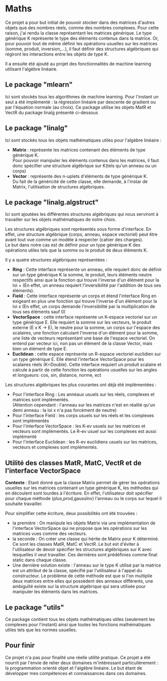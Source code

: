 # Maths

Ce projet a pour but initial de pouvoir stocker dans des matrices d'autres objets que des nombres réels, comme des nombres complexes. Pour cette raison, j'ai rendu la classe représentant les matrices générique. Le type générique K représente le type des éléments contenus dans la matrice. 
Or, pour pouvoir tout de même définir les opérations usuelles sur les matrices (somme, produit, inversion,...), il faut définir des structures algébriques qui régiront les interactions entre les objets de type K.

Il a ensuite été ajouté au projet des fonctionnalités de machine learning utilisant l'algèbre linéaire.

## Le package "mlearn"

Ici sont stockés tous les algorithmes de machine learning. Pour l'instant un seul a été implémenté : la régression linéaire par descente de gradient ou par l'équation normale (au choix).
Ce package utilise les objets MatR et VectR du package linalg présenté ci-dessous


## Le package "linalg"

Ici sont stockés tous les objets mathématiques utiles pour l'algèbre linéaire : 
 - <strong>Matrix</strong> : représente les matrices contenant des éléments de type générique K. <br>
  Pour pouvoir manipuler les éléments contenus dans les matrices, il faut donc spécifier une structure algébrique sur K(tels qu'un anneau ou un corps)
 - <strong>Vector</strong> : représente des n-uplets d'éléments de type générique K. <br>
 Du fait de la généricité de cette classe, elle demande, à l'instar de Matrix, l'utilisation de structures algébriques.
 

## Le package "linalg.algstruct"

Ici sont ajoutées les différentes structures algébriques qui nous serviront à travailler sur les objets mathématiques de notre choix.

Les structures algébriques sont représentés sous forme d'interface. En effet, une structure algébrique (corps, anneau, espace vectoriel) peut être avant tout vue comme un modèle à respecter (cahier des charges).<br>
Le but dans notre cas est de définir pour un type générique K des opérations utiles tels que la somme ou le produit de deux éléments K.

Il y a quatre structures algébriques représentées : 
<ul>
 <li> <strong>Ring</strong> : Cette interface représente un anneau, elle requiert donc de définir sur un type générique K la somme, le produit, leurs éléments neutre respectifs ainsi que la fonction qui trouve l'inverse d'un élément pour la loi + (En effet, un anneau requiert l'inversibilité par l'addition de tous ses éléments).
 <li> <strong>Field</strong> : Cette interface représente un corps et étend l'interface Ring en exigeant en plus une fonction qui trouve l'inverse d'un élément pour la loi x (En effet, un corps demande l'inversibilité par la multiplication de tous ses éléments sauf 0)
 <li> <strong>VectorSpace</strong> : cette interface représente un K-espace vectoriel sur un type générique E. Elle requiert la somme sur les vecteurs, le produit externe (E x K -> E), le neutre pour la somme, un corps sur l'espace des scalaires, une fonction calculant l'inverse d'un élément pour la somme, une liste de vecteurs représentant une base de l'espace vectoriel. On entend par vecteur ici, non pas un élément de la classe Vector, mais bien un élément de type E.
 <li> <strong>Euclidean</strong> : cette espace représente un R-espace vectoriel euclidien sur un type générique E. Elle étend l'interface VectorSpace pour les scalaires réels (K=Double). Cette interface requiert un produit scalaire et calcule à partir de cette fonction les opérations usuelles sur les angles et longueurs: cos, sin, distance, norme, ect
</ul>
 
Les structures algébriques les plus courantes ont déjà été implémentées :
<ul>
<li> Pour l'interface Ring : Les anneaux usuels sur les réels, complexes et matrices sont implémentés.<br>(Attention cependant : l'anneau sur les matrices n'est en réalité qu'un demi anneau : la loi x n'a pas forcément de neutre)
<li> Pour l'interface Field : les corps usuels sur les réels et les complexes sont implémentés
<li> Pour l'interface VectorSpace : les K-ev usuels sur les matrices et vecteurs sont implémentés. Le R-ev usuel sur les complexes est aussi implémenté
<li> Pour l'interface Euclidean : les R-ev euclidiens usuels sur les matrices, vecteurs et complexes sont implémentés.
</ul>

## Utilité des classes MatR, MatC, VectR et de l'interface VectorSpace

**Contexte** : Etant donné que la classe Matrix permet de gérer les opérations usuelles sur les matrices contenant un type générique K, les méthodes qui en découlent sont lourdes à l'écriture. En effet, l'utilisateur doit spécifier pour chaque méthode (plus,prod,gaussInv) l'anneau ou le corps sur lequel il souhaite travailler.

Pour simplifier cette écriture, deux possibilités ont été trouvées :
 - la première : On manipule les objets Matrix via une implémentation de l'interface VectorSpace qui ne propose que les opérations sur les matrices vues comme des vecteurs. 
 - la seconde : On créer une classe qui hérite de Matrix pour K déterminé. Ce sont les classes MatR, MatC et VectR. Le but est d'éviter à l'utilisateur de devoir spécifier les structures algébriques sur K avec lesquelles il veut travailler. Ces dernières sont prédéfinies comme final static dans chaque classe.
 - Une dernière solution existe : l'anneau sur le type K utilisé par la matrice est un attribut de la classe, spécifié par l'utilisateur à l'appel du constructeur. Le problème de cette méthode est que si l'on multiplie deux matrices entre elles qui possèdent des anneaux différents, une ambiguïté existe sur la structure algébrique qui sera utilisée pour manipuler les éléments dans les matrices.

## Le package "utils"

Ce package contient tous les objets mathématiques utiles (seulement les complexes pour l'instant) ainsi que toutes les fonctions mathématiques utiles tels que les normes usuelles. 

## Pour finir

Ce projet n'a pas pour finalité une réelle utilité pratique. Ce projet a été nourrit par l'envie de relier deux domaines m'intéressant particulièrement : la programmation orienté objet et l'algèbre linéaire. Le but étant de développer mes compétences et connaissances dans ces domaines.

